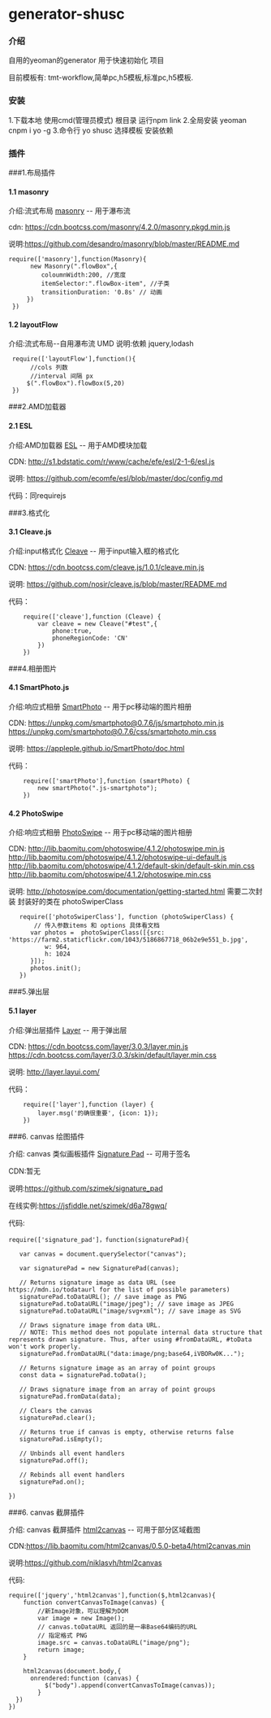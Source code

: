 # generator-shusc
### 介绍
自用的yeoman的generator 用于快速初始化 项目

目前模板有: tmt-workflow,简单pc,h5模板,标准pc,h5模板.
### 安装
1.下载本地 使用cmd(管理员模式) 根目录 运行npm link
2.全局安装 yeoman cnpm i yo -g
3.命令行 yo shusc 选择模板 安装依赖
### 插件 
 ###1.布局插件
  
  #### 1.1   masonry
  介绍:流式布局 [masonry](https://masonry.desandro.com/) -- 用于瀑布流
  
  cdn: https://cdn.bootcss.com/masonry/4.2.0/masonry.pkgd.min.js
  
  说明:https://github.com/desandro/masonry/blob/master/README.md
  
  ```
  require(['masonry'],function(Masonry){
        new Masonry(".flowBox",{ 
           coloumnWidth:200, //宽度
           itemSelector:".flowBox-item", //子类
           transitionDuration: '0.8s' // 动画
       })
   })    
   ```
   #### 1.2   layoutFlow
   介绍:流式布局--自用瀑布流 UMD
   说明:依赖 jquery,lodash
   ```
    require(['layoutFlow'],function(){
         //cols 列数
         //interval 间隔 px
        $(".flowBox").flowBox(5,20)
    })
   ```   
   
 ###2.AMD加载器
 
 #### 2.1 ESL
 介绍:AMD加载器 [ESL](https://github.com/ecomfe/esl) -- 用于AMD模块加载   
 
 CDN: http://s1.bdstatic.com/r/www/cache/efe/esl/2-1-6/esl.js
 
 说明: https://github.com/ecomfe/esl/blob/master/doc/config.md
 
 代码：同requirejs
 
 
  ###3.格式化
  
  #### 3.1 Cleave.js
  介绍:input格式化 [Cleave](http://nosir.github.io/cleave.js/) -- 用于input输入框的格式化 
  
  CDN: https://cdn.bootcss.com/cleave.js/1.0.1/cleave.min.js
  
  说明: https://github.com/nosir/cleave.js/blob/master/README.md
  
  代码：
  
```
    require(['cleave'],function (Cleave) {
        var cleave = new Cleave("#test",{
            phone:true,
            phoneRegionCode: 'CN'
        })
    })
```

  ###4.相册图片
  
  #### 4.1 SmartPhoto.js
  介绍:响应式相册 [SmartPhoto](https://appleple.github.io/SmartPhoto/) -- 用于pc移动端的图片相册
  
  CDN: https://unpkg.com/smartphoto@0.7.6/js/smartphoto.min.js  https://unpkg.com/smartphoto@0.7.6/css/smartphoto.min.css
  
  说明: https://appleple.github.io/SmartPhoto/doc.html
  
  代码：
  
```
    require(['smartPhoto'],function (smartPhoto) {
        new smartPhoto(".js-smartphoto");
    })
```

  #### 4.2 PhotoSwipe
 
  介绍:响应式相册 [PhotoSwipe](http://photoswipe.com/) -- 用于pc移动端的图片相册
    
  CDN: http://lib.baomitu.com/photoswipe/4.1.2/photoswipe.min.js <br/>
       http://lib.baomitu.com/photoswipe/4.1.2/photoswipe-ui-default.js <br/>
       http://lib.baomitu.com/photoswipe/4.1.2/default-skin/default-skin.min.css <br/>
       http://lib.baomitu.com/photoswipe/4.1.2/photoswipe.min.css
       
  说明: http://photoswipe.com/documentation/getting-started.html  需要二次封装 封装好的类在 photoSwiperClass
  
```
   require(['photoSwiperClass'], function (photoSwiperClass) {
       // 传入参数items 和 options 具体看文档
      var photos =  photoSwiperClass([{src: 'https://farm2.staticflickr.com/1043/5186867718_06b2e9e551_b.jpg',
          w: 964,
          h: 1024
      }]);
      photos.init();
   })
```

  ###5.弹出层
  
  #### 5.1 layer
  介绍:弹出层插件 [Layer](https://github.com/sentsin/layer/) -- 用于弹出层
  
  CDN: https://cdn.bootcss.com/layer/3.0.3/layer.min.js <br>
       https://cdn.bootcss.com/layer/3.0.3/skin/default/layer.min.css 
        
  
  说明: http://layer.layui.com/
  
  代码：
  
```
    require(['layer'],function (layer) {
        layer.msg('的确很重要', {icon: 1});
    })
```

###6. canvas 绘图插件

介绍: canvas 类似画板插件 [Signature Pad](https://github.com/szimek/signature_pad) -- 可用于签名

CDN:暂无

 说明:https://github.com/szimek/signature_pad
 
 在线实例:https://jsfiddle.net/szimek/d6a78gwq/
 
 代码: 
 
 ```
 require(['signature_pad']，function(signaturePad){
 
    var canvas = document.querySelector("canvas");
    
    var signaturePad = new SignaturePad(canvas);
    
    // Returns signature image as data URL (see https://mdn.io/todataurl for the list of possible parameters)
    signaturePad.toDataURL(); // save image as PNG
    signaturePad.toDataURL("image/jpeg"); // save image as JPEG
    signaturePad.toDataURL("image/svg+xml"); // save image as SVG
    
    // Draws signature image from data URL.
    // NOTE: This method does not populate internal data structure that represents drawn signature. Thus, after using #fromDataURL, #toData won't work properly.
    signaturePad.fromDataURL("data:image/png;base64,iVBORw0K...");
    
    // Returns signature image as an array of point groups
    const data = signaturePad.toData();
    
    // Draws signature image from an array of point groups
    signaturePad.fromData(data);
    
    // Clears the canvas
    signaturePad.clear();
    
    // Returns true if canvas is empty, otherwise returns false
    signaturePad.isEmpty();
    
    // Unbinds all event handlers
    signaturePad.off();
    
    // Rebinds all event handlers
    signaturePad.on();
 
 })
 ```
 
 ###6. canvas 截屏插件
 
 介绍: canvas 截屏插件 [html2canvas](https://github.com/niklasvh/html2canvas) -- 可用于部分区域截图
 
  CDN:https://lib.baomitu.com/html2canvas/0.5.0-beta4/html2canvas.min
 
  说明:https://github.com/niklasvh/html2canvas
  
  代码: 
  
  ```
  require(['jquery','html2canvas'],function($,html2canvas){
      function convertCanvasToImage(canvas) {
          //新Image对象，可以理解为DOM
          var image = new Image();
          // canvas.toDataURL 返回的是一串Base64编码的URL
          // 指定格式 PNG
          image.src = canvas.toDataURL("image/png");
          return image;
      }

      html2canvas(document.body,{
        onrendered:function (canvas) {
            $("body").append(convertCanvasToImage(canvas));
          }
    })
})
  ```